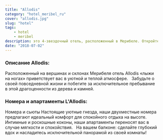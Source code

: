```yaml
---
title: "Allodis"
category: "hotel_meribel_ru"
cover: "allodis.jpg"
slug: "hotel"
tags:
    - hotel
    - meribel
description: это 4-звездочный отель, расположенный в Мерибеле. Откройте для себя номера и апартаменты индивидуально. Откройте для себя их теплые и уютные стили.
date: "2018-07-02" 
---
```

 
 ### Описание Allodis:

Расположенный на вершинах и склонах Мерибеля отель Allodis «лыжи на ногах» приветствует вас в уютной и теплой атмосфере.
 
Забудьте о своей повседневной жизни и побегите за исключительное пребывание в этой драгоценности из дерева и камней.


### Номера и апартаменты L'Allodis:

Номера и сьюты
Настоящие уютные гнезда, наши двухместные номера предлагают идеальный комфорт для спокойного отдыха на высоте.
 
Интимные и роскошные коконы, наши апартаменты переносят вас в случае мягкости и спокойствия.
 
На вашем балконе: сделайте глубокий вдох и насладитесь исключительной панорамой из своей комнаты!